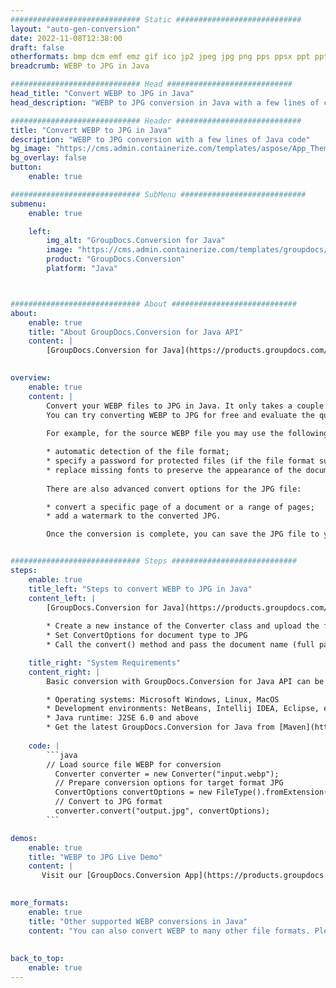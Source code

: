 ```yaml
---
############################# Static ############################
layout: "auto-gen-conversion"
date: 2022-11-08T12:38:00
draft: false
otherformats: bmp dcm emf emz gif ico jp2 jpeg jpg png pps ppsx ppt pptx psb psd svg svgz tga tif tiff webp wmf wmz
breadcrumb: WEBP to JPG in Java

############################# Head ############################
head_title: "Convert WEBP to JPG in Java"
head_description: "WEBP to JPG conversion in Java with a few lines of code. Convert over 160 file formats using the GroupDocs document conversion API for Java"

############################# Header ############################
title: "Convert WEBP to JPG in Java"
description: "WEBP to JPG conversion with a few lines of Java code"
bg_image: "https://cms.admin.containerize.com/templates/aspose/App_Themes/V3/images/bg/header1.png"
bg_overlay: false
button:
    enable: true

############################# SubMenu ############################
submenu:
    enable: true

    left:
        img_alt: "GroupDocs.Conversion for Java"
        image: "https://cms.admin.containerize.com/templates/groupdocs/images/product-logos/90x90-noborder/groupdocs-conversion-java.png"
        product: "GroupDocs.Conversion"
        platform: "Java"



############################# About ############################
about:
    enable: true
    title: "About GroupDocs.Conversion for Java API"
    content: |
        [GroupDocs.Conversion for Java](https://products.groupdocs.com/conversion/java/) is an advanced file format conversion API for converting between popular image and document formats such as Microsoft Office, OpenDocument, PDF, HTML, email, CAD. and much more with just a few lines of code. The native API automatically detects the formats of the original documents and offers many options for customizing the converted documents. Along with the function of extracting information from a document, it also supports caching of the conversion results to the local disk by default. However, any type of cache storage can be supported by implementing the appropriate interfaces - Amazon S3, Dropbox, Google Drive, Windows Azure, Reddis, or any others.
    

overview:
    enable: true
    content: |
        Convert your WEBP files to JPG in Java. It only takes a couple of lines of Java code on any platform of your choice, such as Windows, Linux, macOS.
        You can try converting WEBP to JPG for free and evaluate the quality of the conversion results. Along with simple file conversion scripts, you can try more sophisticated options for loading the WEBP source file and storing the JPG output. 
        
        For example, for the source WEBP file you may use the following load options:

        * automatic detection of the file format;
        * specify a password for protected files (if the file format supports it);
        * replace missing fonts to preserve the appearance of the document.
        
        There are also advanced convert options for the JPG file:

        * convert a specific page of a document or a range of pages;
        * add a watermark to the converted JPG.

        Once the conversion is complete, you can save the JPG file to your local file path or to any third party storage such as FTP, Amazon S3, Google Drive, Dropbox etc. Please note - to convert WEBP to JPG, you do not need to install any additional software, such as MS Office, Open Office, Adobe Acrobat Reader etc.


############################# Steps ############################
steps:
    enable: true
    title_left: "Steps to convert WEBP to JPG in Java"
    content_left: |
        [GroupDocs.Conversion for Java](https://products.groupdocs.com/conversion/java/) allows developers to easily convert WEBP file to JPG with a few lines of code.
        
        * Create a new instance of the Converter class and upload the file WEBP with the full path
        * Set ConvertOptions for document type to JPG
        * Call the convert() method and pass the document name (full path) and format (JPG) as a parameter

    title_right: "System Requirements"
    content_right: |
        Basic conversion with GroupDocs.Conversion for Java API can be done with just a few lines of code. Our APIs are supported on all major platforms and operating systems. Before executing the code below, make sure you have the following prerequisites installed on your system.

        * Operating systems: Microsoft Windows, Linux, MacOS
        * Development environments: NetBeans, Intellij IDEA, Eclipse, etc.
        * Java runtime: J2SE 6.0 and above
        * Get the latest GroupDocs.Conversion for Java from [Maven](https://repository.groupdocs.com/webapp/#/artifacts/browse/tree/General/repo/com/groupdocs/groupdocs-conversion)
         
    code: |
        ```java    
        // Load source file WEBP for conversion
          Converter converter = new Converter("input.webp");
          // Prepare conversion options for target format JPG
          ConvertOptions convertOptions = new FileType().fromExtension("jpg").getConvertOptions();
          // Convert to JPG format
          converter.convert("output.jpg", convertOptions);
        ```

demos:
    enable: true
    title: "WEBP to JPG Live Demo"
    content: |
       Visit our [GroupDocs.Conversion App](https://products.groupdocs.app/conversion/family) website and try WEBP to JPG conversion now. The free demo has the following benefits
          

more_formats:
    enable: true
    title: "Other supported WEBP conversions in Java"
    content: "You can also convert WEBP to many other file formats. Please see the list below."
       
       
back_to_top:
    enable: true
---
```

